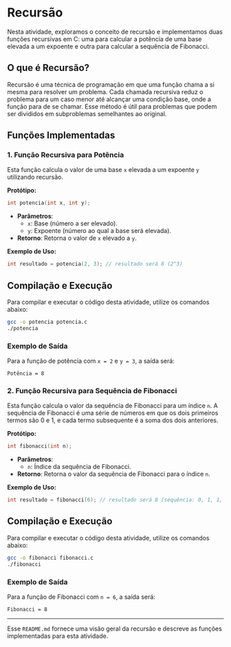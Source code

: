 
# Recursão

Nesta atividade, exploramos o conceito de recursão e implementamos duas funções recursivas em C: uma para calcular a potência de uma base elevada a um expoente e outra para calcular a sequência de Fibonacci.

## O que é Recursão?

Recursão é uma técnica de programação em que uma função chama a si mesma para resolver um problema. Cada chamada recursiva reduz o problema para um caso menor até alcançar uma condição base, onde a função para de se chamar. Esse método é útil para problemas que podem ser divididos em subproblemas semelhantes ao original.

## Funções Implementadas

### 1. Função Recursiva para Potência

Esta função calcula o valor de uma base `x` elevada a um expoente `y` utilizando recursão.

**Protótipo:**
```c
int potencia(int x, int y);
```

- **Parâmetros**:
  - `x`: Base (número a ser elevado).
  - `y`: Expoente (número ao qual a base será elevada).
- **Retorno**: Retorna o valor de `x` elevado a `y`.

**Exemplo de Uso:**
```c
int resultado = potencia(2, 3); // resultado será 8 (2^3)
```

## Compilação e Execução

Para compilar e executar o código desta atividade, utilize os comandos abaixo:

```bash
gcc -o potencia potencia.c
./potencia
```

### Exemplo de Saída

Para a função de potência com `x = 2` e `y = 3`, a saída será:
```plaintext
Potência = 8
```

### 2. Função Recursiva para Sequência de Fibonacci

Esta função calcula o valor da sequência de Fibonacci para um índice `n`. A sequência de Fibonacci é uma série de números em que os dois primeiros termos são 0 e 1, e cada termo subsequente é a soma dos dois anteriores.

**Protótipo:**
```c
int fibonacci(int n);
```

- **Parâmetros**:
  - `n`: Índice da sequência de Fibonacci.
- **Retorno**: Retorna o valor da sequência de Fibonacci para o índice `n`.

**Exemplo de Uso:**
```c
int resultado = fibonacci(6); // resultado será 8 (sequência: 0, 1, 1, 2, 3, 5, 8)
```

## Compilação e Execução

Para compilar e executar o código desta atividade, utilize os comandos abaixo:

```bash
gcc -o fibonacci fibonacci.c
./fibonacci
```

### Exemplo de Saída

Para a função de Fibonacci com `n = 6`, a saída será:
```plaintext
Fibonacci = 8
```

---

Esse `README.md` fornece uma visão geral da recursão e descreve as funções implementadas para esta atividade.
